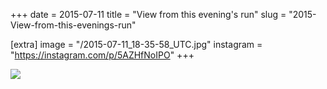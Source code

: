 +++
date = 2015-07-11
title = "View from this evening's run"
slug = "2015-View-from-this-evenings-run"

[extra]
image = "/2015-07-11_18-35-58_UTC.jpg"
instagram = "https://instagram.com/p/5AZHfNoIPO"
+++

<img src="/2015-07-11_18-35-58_UTC.jpg" />
